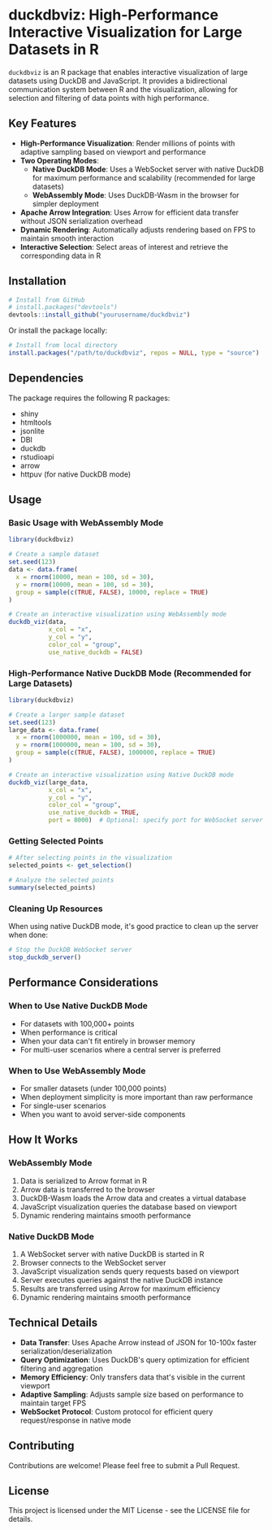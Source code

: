 # duckdbviz: High-Performance Interactive Visualization for Large Datasets in R

`duckdbviz` is an R package that enables interactive visualization of large datasets using DuckDB and JavaScript. It provides a bidirectional communication system between R and the visualization, allowing for selection and filtering of data points with high performance.

## Key Features

- **High-Performance Visualization**: Render millions of points with adaptive sampling based on viewport and performance
- **Two Operating Modes**:
  - **Native DuckDB Mode**: Uses a WebSocket server with native DuckDB for maximum performance and scalability (recommended for large datasets)
  - **WebAssembly Mode**: Uses DuckDB-Wasm in the browser for simpler deployment
- **Apache Arrow Integration**: Uses Arrow for efficient data transfer without JSON serialization overhead
- **Dynamic Rendering**: Automatically adjusts rendering based on FPS to maintain smooth interaction
- **Interactive Selection**: Select areas of interest and retrieve the corresponding data in R

## Installation

```r
# Install from GitHub
# install.packages("devtools")
devtools::install_github("yourusername/duckdbviz")
```

Or install the package locally:

```r
# Install from local directory
install.packages("/path/to/duckdbviz", repos = NULL, type = "source")
```

## Dependencies

The package requires the following R packages:
- shiny
- htmltools
- jsonlite
- DBI
- duckdb
- rstudioapi
- arrow
- httpuv (for native DuckDB mode)

## Usage

### Basic Usage with WebAssembly Mode

```r
library(duckdbviz)

# Create a sample dataset
set.seed(123)
data <- data.frame(
  x = rnorm(10000, mean = 100, sd = 30),
  y = rnorm(10000, mean = 100, sd = 30),
  group = sample(c(TRUE, FALSE), 10000, replace = TRUE)
)

# Create an interactive visualization using WebAssembly mode
duckdb_viz(data, 
           x_col = "x", 
           y_col = "y", 
           color_col = "group",
           use_native_duckdb = FALSE)
```

### High-Performance Native DuckDB Mode (Recommended for Large Datasets)

```r
library(duckdbviz)

# Create a larger sample dataset
set.seed(123)
large_data <- data.frame(
  x = rnorm(1000000, mean = 100, sd = 30),
  y = rnorm(1000000, mean = 100, sd = 30),
  group = sample(c(TRUE, FALSE), 1000000, replace = TRUE)
)

# Create an interactive visualization using Native DuckDB mode
duckdb_viz(large_data, 
           x_col = "x", 
           y_col = "y", 
           color_col = "group",
           use_native_duckdb = TRUE,
           port = 8000)  # Optional: specify port for WebSocket server
```

### Getting Selected Points

```r
# After selecting points in the visualization
selected_points <- get_selection()

# Analyze the selected points
summary(selected_points)
```

### Cleaning Up Resources

When using native DuckDB mode, it's good practice to clean up the server when done:

```r
# Stop the DuckDB WebSocket server
stop_duckdb_server()
```

## Performance Considerations

### When to Use Native DuckDB Mode
- For datasets with 100,000+ points
- When performance is critical
- When your data can't fit entirely in browser memory
- For multi-user scenarios where a central server is preferred

### When to Use WebAssembly Mode
- For smaller datasets (under 100,000 points)
- When deployment simplicity is more important than raw performance
- For single-user scenarios
- When you want to avoid server-side components

## How It Works

### WebAssembly Mode
1. Data is serialized to Arrow format in R
2. Arrow data is transferred to the browser
3. DuckDB-Wasm loads the Arrow data and creates a virtual database
4. JavaScript visualization queries the database based on viewport
5. Dynamic rendering maintains smooth performance

### Native DuckDB Mode
1. A WebSocket server with native DuckDB is started in R
2. Browser connects to the WebSocket server
3. JavaScript visualization sends query requests based on viewport
4. Server executes queries against the native DuckDB instance
5. Results are transferred using Arrow for maximum efficiency
6. Dynamic rendering maintains smooth performance

## Technical Details

- **Data Transfer**: Uses Apache Arrow instead of JSON for 10-100x faster serialization/deserialization
- **Query Optimization**: Uses DuckDB's query optimization for efficient filtering and aggregation
- **Memory Efficiency**: Only transfers data that's visible in the current viewport
- **Adaptive Sampling**: Adjusts sample size based on performance to maintain target FPS
- **WebSocket Protocol**: Custom protocol for efficient query request/response in native mode

## Contributing

Contributions are welcome! Please feel free to submit a Pull Request.

## License

This project is licensed under the MIT License - see the LICENSE file for details.